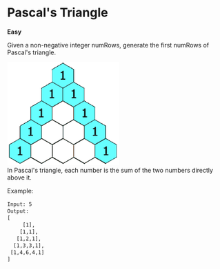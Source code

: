 # Pascal's Triangle
**Easy**

Given a non-negative integer numRows, generate the first numRows of Pascal's triangle.


![Pascal Triangle](./PascalTriangleAnimated2.gif)\
In Pascal's triangle, each number is the sum of the two numbers directly above it.

Example:
```
Input: 5
Output:
[
     [1],
    [1,1],
   [1,2,1],
  [1,3,3,1],
 [1,4,6,4,1]
]
```